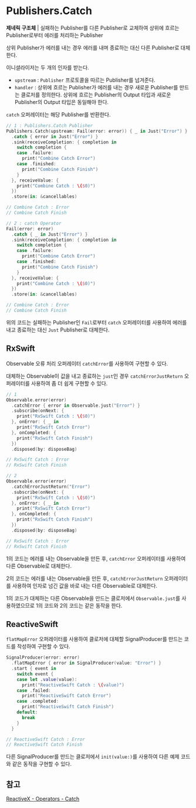 # Publishers.Catch

**제네릭 구조체** | 실패하는 Publisher를 다른 Publisher로 교체하여 상위에 흐르는 Publisher로부터 에러를 처리하는 Publisher

상위 Publisher가 에러를 내는 경우 에러를 내며 종료하는 대신 다른 Publisher로 대체한다.

이니셜라이저는 두 개의 인자를 받는다.

- `upstream` : `Publisher` 프로토콜을 따르는 Publisher를 넘겨준다.
- `handler` : 상위에 흐르는 Publisher가 에러를 내는 경우 새로운 Publisher를 만드는 클로저를 정의한다. 상위에 흐르는 Publisher의 Output 타입과 새로운 Publisher의 Output 타입은 동일해야 한다.

`catch` 오퍼레이터는 해당 Publisher를 반환한다.

```swift
// 1 : Publishers.Catch Publisher
Publishers.Catch(upstream: Fail(error: error)) { _ in Just("Error") }
  .catch { error in Just("Error") }
  .sink(receiveCompletion: { completion in
    switch completion {
    case .failure:
      print("Combine Catch Error")
    case .finished:
      print("Combine Catch Finish")
    }
  }, receiveValue: {
    print("Combine Catch : \($0)")
  })
  .store(in: &cancellables)

// Combine Catch : Error
// Combine Catch Finish

// 2 : catch Operator
Fail(error: error)
  .catch { _ in Just("Error") }
  .sink(receiveCompletion: { completion in
    switch completion {
    case .failure:
      print("Combine Catch Error")
    case .finished:
      print("Combine Catch Finish")
    }
  }, receiveValue: {
    print("Combine Catch : \($0)")
  })
  .store(in: &cancellables)

// Combine Catch : Error
// Combine Catch Finish
```

위의 코드는 실패하는 Publisher인 `Fail`로부터 `catch` 오퍼레이터를 사용하여 에러를 내고 종료하는 대신 `Just` Publisher로 대체한다.

## RxSwift

Observable 오류 처리 오퍼레이터 `catchError`를 사용하여 구현할 수 있다. 

대체하는 Observable이 값을 내고 종료하는 `just`인 경우 `catchErrorJustReturn` 오퍼레이터를 사용하여 좀 더 쉽게 구현할 수 있다.

```swift
// 1
Observable.error(error)
  .catchError { error in Observable.just("Error") }
  .subscribe(onNext: {
    print("RxSwift Catch : \($0)")
  }, onError: { _ in
    print("RxSwift Catch Error")
  }, onCompleted: {
    print("RxSwift Catch Finish")
  })
  .disposed(by: disposeBag)

// RxSwift Catch : Error
// RxSwift Catch Finish

// 2
Observable.error(error)
  .catchErrorJustReturn("Error")
  .subscribe(onNext: {
    print("RxSwift Catch : \($0)")
  }, onError: { _ in
    print("RxSwift Catch Error")
  }, onCompleted: {
    print("RxSwift Catch Finish")
  })
  .disposed(by: disposeBag)

// RxSwift Catch : Error
// RxSwift Catch Finish
```

1의 코드는 에러를 내는 Observable을 만든 후, `catchError` 오퍼레이터를 사용하여 다른 Observable로 대체한다.

2의 코드는 에러를 내는 Observable을 만든 후, `catchErrorJustReturn` 오퍼레이터를 사용하여 인자로 넘긴 값을 바로 내는 다른 Observable로 대체한다.

1의 코드가 대체하는 다른 Observable을 만드는 클로저에서 `Observable.just`를 사용하였으므로 1의 코드와 2의 코드는 같은 동작을 한다.

## ReactiveSwift

`flatMapError` 오퍼레이터를 사용하여 클로저에 대체할 SignalProducer를 만드는 코드를 작성하여 구현할 수 있다.

```swift
SignalProducer(error: error)
  .flatMapError { error in SignalProducer(value: "Error") }
  .start { event in
    switch event {
    case let .value(value):
      print("ReactiveSwift Catch : \(value)")
    case .failed:
      print("ReactiveSwift Catch Error")
    case .completed:
      print("ReactiveSwift Catch Finish")
    default:
      break
    }
  }

// ReactiveSwift Catch : Error
// ReactiveSwift Catch Finish
```

다른 SignalProducer를 만드는 클로저에서 `init(value:)`를 사용하여 다른 예제 코드와 같은 동작을 구현할 수 있다.

## 참고

[ReactiveX - Operators - Catch](http://reactivex.io/documentation/operators/catch.html)